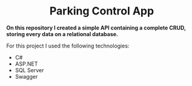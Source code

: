 <h1 align=center>Parking Control App</h1>

<strong>On this repository I created a simple API containing a complete CRUD, storing every data on a relational database.</strong>
<p>For this project I used the following technologies:</p>
<ul>
  <li>C#</li>
  <li>ASP.NET</li>
  <li>SQL Server</li>
  <li>Swagger</li>
</ul>
